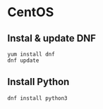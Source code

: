 # CentOS 

## Instal & update DNF

    yum install dnf
    dnf update 

## Install Python

    dnf install python3
